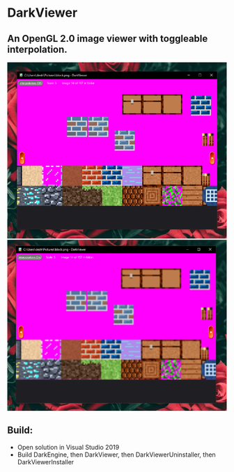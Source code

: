 # DarkViewer

## An OpenGL 2.0 image viewer with toggleable interpolation.
![screenshotNoInterp.png](screenshotNoInterp.png)
![screenshotInterp.png](screenshotInterp.png)

## Build:
- Open solution in Visual Studio 2019
- Build DarkEngine, then DarkViewer, then DarkViewerUninstaller, then DarkViewerInstaller